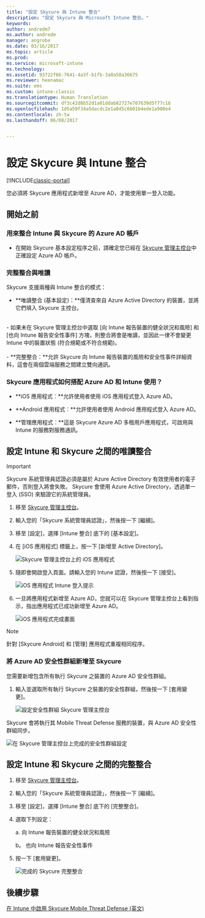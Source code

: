 ```yaml
---
title: "設定 Skycure 與 Intune 整合"
description: "設定 Skycure 與 Microsoft Intune 整合。"
keywords: 
author: andredm7
ms.author: andredm
manager: angrobe
ms.date: 03/16/2017
ms.topic: article
ms.prod: 
ms.service: microsoft-intune
ms.technology: 
ms.assetid: 93722f66-7641-4a3f-b1fb-3a0a58a36675
ms.reviewer: heenamac
ms.suite: ems
ms.custom: intune-classic
ms.translationtype: Human Translation
ms.sourcegitcommit: df3c42d8b52d1a01ddab82727e707639d5f77c16
ms.openlocfilehash: 1d5a59f34a5dacdc2e1a0d5c6601b4ede1a908e4
ms.contentlocale: zh-tw
ms.lasthandoff: 06/08/2017


---
```


# <a name="set-up-the-skycure-integration-with-intune"></a>設定 Skycure 與 Intune 整合

[!INCLUDE[classic-portal](../includes/classic-portal.md)]

您必須將 Skycure 應用程式新增至 Azure AD，才能使用單一登入功能。

## <a name="before-you-begin"></a>開始之前

### <a name="azure-ad-account-used-to-integrate-intune-and-skycure"></a>用來整合 Intune 與 Skycure 的 Azure AD 帳戶

-   在開始 Skycure 基本設定程序之前，請確定您已經在 [Skycure 管理主控台](https://aad.skycure.com)中正確設定 Azure AD 帳戶。

### <a name="full-integration-vs-read-only"></a>完整整合與唯讀

Skycure 支援兩種與 Intune 整合的模式：

-   **唯讀整合 (基本設定)：**僅清查來自 Azure Active Directory 的裝置，並將它們填入 Skycure 主控台。
<br>
    -   如果未在 Skycure 管理主控台中選取 [向 Intune 報告裝置的健全狀況和風險] 和 [也向 Intune 報告安全性事件] 方塊，則整合將會是唯讀，並因此一律不會變更 Intune 中的裝置狀態 (符合規範或不符合規範)。
<br></br>
-   **完整整合：**允許 Skycure 向 Intune 報告裝置的風險和安全性事件詳細資料，這會在兩個雲端服務之間建立雙向通訊。

### <a name="how-the-skycure-apps-are-used-with-azure-ad-and-intune"></a>Skycure 應用程式如何搭配 Azure AD 和 Intune 使用？

-   **iOS 應用程式︰**允許使用者使用 iOS 應用程式登入 Azure AD。

-   **Android 應用程式︰**允許使用者使用 Android 應用程式登入 Azure AD。

-   **管理應用程式︰**這是 Skycure Azure AD 多租用戶應用程式，可啟用與 Intune 的服務對服務通訊。

## <a name="to-set-up-the-read-only-integration-between-intune-and-skycure"></a>設定 Intune 和 Skycure 之間的唯讀整合

> [!IMPORTANT]
> Skycure 系統管理員認證必須是屬於 Azure Active Directory 有效使用者的電子郵件，否則登入將會失敗。 Skycure 會使用 Azure Active Directory，透過單一登入 (SSO) 來驗證它的系統管理員。

1.  移至 [Skycure 管理主控台](https://aad.skycure.com)。

2.  輸入您的「Skycure 系統管理員認證」，然後按一下 [繼續]。

3.  移至 [設定]，選擇 [Intune 整合] 底下的 [基本設定]。

4.  在 [iOS 應用程式] 標籤上，按一下 [新增至 Active Directory]。

    ![Skycure 管理主控台上的 iOS 應用程式](../media/mtp/skycure-setup-1.png)

5.  隨即會開啟登入頁面。請輸入您的 Intune 認證，然後按一下 [接受]。

    ![iOS 應用程式 Intune 登入提示](../media/mtp/skycure-setup-2.png)

6.  一旦將應用程式新增至 Azure AD，您就可以在 Skycure 管理主控台上看到指示，指出應用程式已成功新增至 Azure AD。

    ![iOS 應用程式完成畫面](../media/mtp/skycure-setup-3.png)

> [!NOTE]
> 針對 [Skycure Android] 和 [管理] 應用程式重複相同程序。

### <a name="add-an-azure-ad-security-group-into-skycure"></a>將 Azure AD 安全性群組新增至 Skycure

您需要新增包含所有執行 Skycure 之裝置的 Azure AD 安全性群組。

1.  輸入並選取所有執行 Skycure 之裝置的安全性群組，然後按一下 [套用變更]。

    ![設定安全性群組 Skycure 管理主控台](../media/mtp/skycure-setup-4.png)

Skycure 會將執行其 Mobile Threat Defense 服務的裝置，與 Azure AD 安全性群組同步。

![在 Skycure 管理主控台上完成的安全性群組設定](../media/mtp/skycure-setup-5.png)

## <a name="set-up-the-full-integration-between-intune-and-skycure"></a>設定 Intune 和 Skycure 之間的完整整合

1.  移至 [Skycure 管理主控台](https://aad.skycure.com)。

2.  輸入您的「Skycure 系統管理員認證」，然後按一下 [繼續]。

3.  移至 [設定]，選擇 [Intune 整合] 底下的 [完整整合]。

4.  選取下列設定：

    a.  向 Intune 報告裝置的健全狀況和風險

    b。  也向 Intune 報告安全性事件

5.  按一下 [套用變更]。

    ![完成的 Skycure 完整整合](../media/mtp/skycure-setup-6.png)

## <a name="next-steps"></a>後續步驟

[在 Intune 中啟用 Skycure Mobile Threat Defense (英文)](/intune-classic/deploy-use/enable-skycure-mobile-threat-defense-in-intune)


